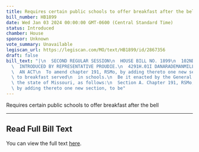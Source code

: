 ```yaml
---
title: Requires certain public schools to offer breakfast after the bell
bill_number: HB1899
date: Wed Jan 03 2024 00:00:00 GMT-0600 (Central Standard Time)
status: Introduced
chamber: House
sponsor: Unknown
vote_summary: Unavailable
legiscan_url: https://legiscan.com/MO/text/HB1899/id/2867356
draft: false
bill_text: "|\n  SECOND REGULAR SESSION\n  HOUSE BILL NO. 1899\n  102ND GENERAL ASSEMBLY\n\
  \  INTRODUCED BY REPRESENTATIVE PROUDIE.\n  4291H.01I DANARADEMANMILLER,ChiefClerk\n\
  \  AN ACT\n  To amend chapter 191, RSMo, by adding thereto one new section relating\
  \ to breakfast served\n  in schools.\n  Be it enacted by the General Assembly of\
  \ the state of Missouri, as follows:\n  Section A. Chapter 191, RSMo, is amended\
  \ by adding thereto one new section, to be"
---
```

Requires certain public schools to offer breakfast after the bell

---

## Read Full Bill Text

You can view the full text [here](https://legiscan.com/MO/text/HB1899/id/2867356).
